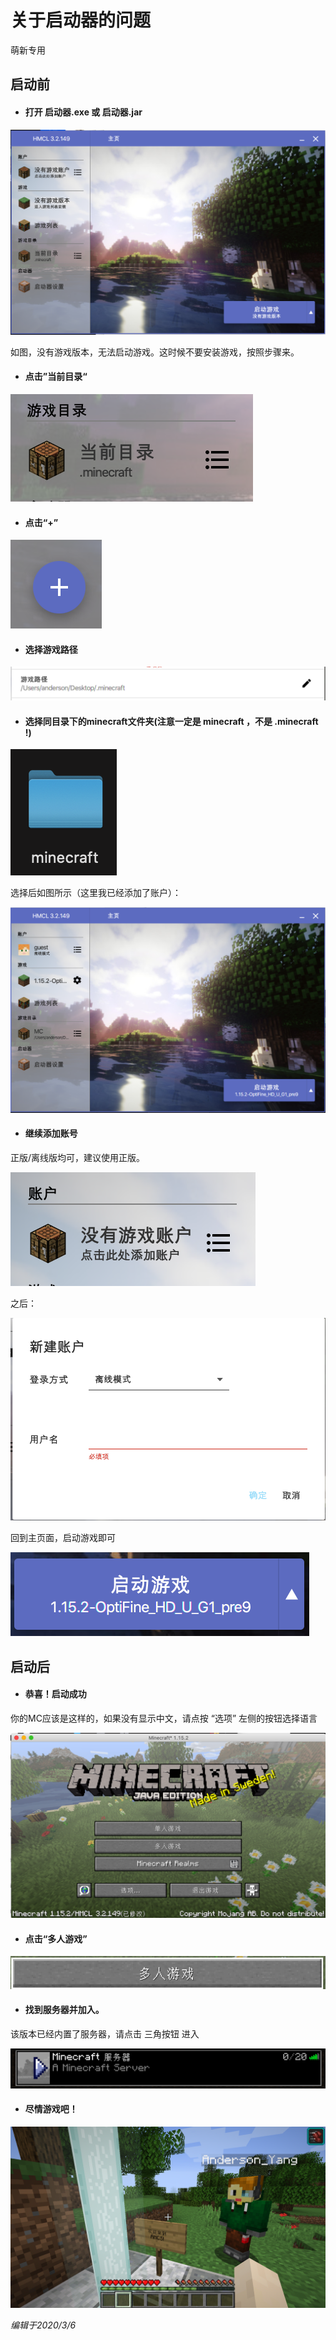 # 关于启动器的问题

萌新专用

## 启动前

* #### 打开 启动器.exe 或 启动器.jar

![image](https://github.com/Github-Anderson/AMCS/blob/master/images/01.png?raw=true)

如图，没有游戏版本，无法启动游戏。这时候不要安装游戏，按照步骤来。

* #### 点击”当前目录“

![image](https://github.com/Github-Anderson/AMCS/blob/master/images/02.png?raw=true)

* #### 点击“+”

![image](https://github.com/Github-Anderson/AMCS/blob/master/images/03.png?raw=true)

* #### 选择游戏路径

![image](https://github.com/Github-Anderson/AMCS/blob/master/images/04.png?raw=true)

* #### 选择同目录下的minecraft文件夹(注意一定是 minecraft ，不是 .minecraft !)

![image](https://github.com/Github-Anderson/AMCS/blob/master/images/05.png?raw=true)

选择后如图所示（这里我已经添加了账户）：

![image](https://github.com/Github-Anderson/AMCS/blob/master/images/06.png?raw=true)

* #### 继续添加账号

正版/离线版均可，建议使用正版。

![image](https://github.com/Github-Anderson/AMCS/blob/master/images/07.png?raw=true)

之后：

![image](https://github.com/Github-Anderson/AMCS/blob/master/images/09.png?raw=true)

回到主页面，启动游戏即可

![image](https://github.com/Github-Anderson/AMCS/blob/master/images/12.png?raw=true)

## 启动后

* #### 恭喜！启动成功

你的MC应该是这样的，如果没有显示中文，请点按 “选项” 左侧的按钮选择语言

![image](https://github.com/Github-Anderson/AMCS/blob/master/images/13.png?raw=true)

* #### 点击“多人游戏”

![image](https://github.com/Github-Anderson/AMCS/blob/master/images/14.png?raw=true)

* #### 找到服务器并加入。

该版本已经内置了服务器，请点击 三角按钮 进入

![image](https://github.com/Github-Anderson/AMCS/blob/master/images/16.png?raw=true)

* #### 尽情游戏吧！

![image](https://github.com/Github-Anderson/AMCS/blob/master/images/17.png?raw=true)

*编辑于2020/3/6*
